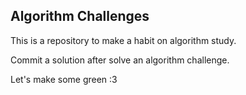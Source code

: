 ## Algorithm Challenges

This is a repository to make a habit on algorithm study.

Commit a solution after solve an algorithm challenge.

Let's make some green :3
